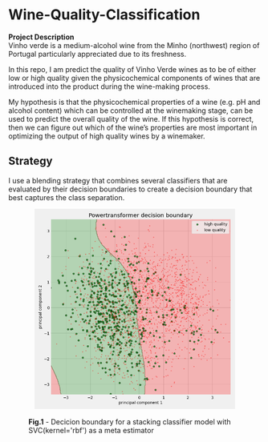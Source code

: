 # Wine-Quality-Classification

**Project Description**  
Vinho verde is a medium-alcohol wine from the Minho (northwest) region of Portugal particularly appreciated due to its freshness.

In this repo, I am predict the quality of Vinho Verde wines as to be of either low or high quality given the physicochemical components of wines that are introduced into the product during the wine-making process.  

My hypothesis is that the physicochemical properties of a wine (e.g. pH and alcohol content) which can be controlled at the winemaking stage, can be used to predict the overall quality of the wine. If this hypothesis is correct, then we can figure out which of the wine’s properties are most important in optimizing the output of high quality wines by a winemaker.

## Strategy
I use a blending strategy that combines several classifiers that are evaluated by their decision boundaries to create a decision boundary that best captures the class separation. 

<figure>
<p align="center">
  <img src="https://github.com/Pooret/Wine-Quality-Classification/blob/main/images/white_wine_results/SVC%20decision%20boundary%20(final%20est).png" alt="drawing" width=400>
</p>
  
  <figcaption alighn = 'center'><b>Fig.1</b> - Decicion boundary for a stacking classifier model with SVC(kernel='rbf') as a meta estimator</figcaption>
  
  </figure>
